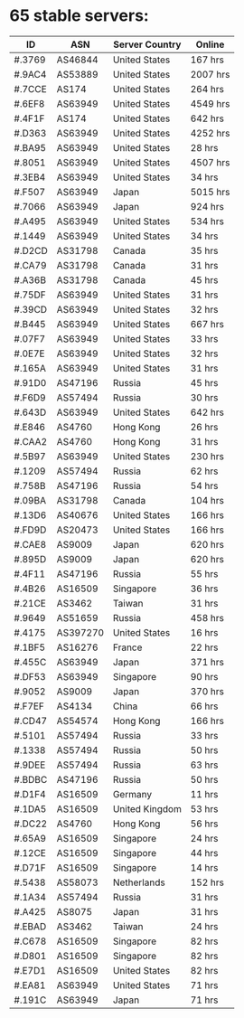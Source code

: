 # 65 stable servers:

| ID | ASN | Server Country | Online |
| ------ | ------ | ------ | ------ |
| #.3769 | AS46844 | United States | 167 hrs |
| #.9AC4 | AS53889 | United States | 2007 hrs |
| #.7CCE | AS174 | United States | 264 hrs |
| #.6EF8 | AS63949 | United States | 4549 hrs |
| #.4F1F | AS174 | United States | 642 hrs |
| #.D363 | AS63949 | United States | 4252 hrs |
| #.BA95 | AS63949 | United States | 28 hrs |
| #.8051 | AS63949 | United States | 4507 hrs |
| #.3EB4 | AS63949 | United States | 34 hrs |
| #.F507 | AS63949 | Japan | 5015 hrs |
| #.7066 | AS63949 | Japan | 924 hrs |
| #.A495 | AS63949 | United States | 534 hrs |
| #.1449 | AS63949 | United States | 34 hrs |
| #.D2CD | AS31798 | Canada | 35 hrs |
| #.CA79 | AS31798 | Canada | 31 hrs |
| #.A36B | AS31798 | Canada | 45 hrs |
| #.75DF | AS63949 | United States | 31 hrs |
| #.39CD | AS63949 | United States | 32 hrs |
| #.B445 | AS63949 | United States | 667 hrs |
| #.07F7 | AS63949 | United States | 33 hrs |
| #.0E7E | AS63949 | United States | 32 hrs |
| #.165A | AS63949 | United States | 31 hrs |
| #.91D0 | AS47196 | Russia | 45 hrs |
| #.F6D9 | AS57494 | Russia | 30 hrs |
| #.643D | AS63949 | United States | 642 hrs |
| #.E846 | AS4760 | Hong Kong | 26 hrs |
| #.CAA2 | AS4760 | Hong Kong | 31 hrs |
| #.5B97 | AS63949 | United States | 230 hrs |
| #.1209 | AS57494 | Russia | 62 hrs |
| #.758B | AS47196 | Russia | 54 hrs |
| #.09BA | AS31798 | Canada | 104 hrs |
| #.13D6 | AS40676 | United States | 166 hrs |
| #.FD9D | AS20473 | United States | 166 hrs |
| #.CAE8 | AS9009 | Japan | 620 hrs |
| #.895D | AS9009 | Japan | 620 hrs |
| #.4F11 | AS47196 | Russia | 55 hrs |
| #.4B26 | AS16509 | Singapore | 36 hrs |
| #.21CE | AS3462 | Taiwan | 31 hrs |
| #.9649 | AS51659 | Russia | 458 hrs |
| #.4175 | AS397270 | United States | 16 hrs |
| #.1BF5 | AS16276 | France | 22 hrs |
| #.455C | AS63949 | Japan | 371 hrs |
| #.DF53 | AS63949 | Singapore | 90 hrs |
| #.9052 | AS9009 | Japan | 370 hrs |
| #.F7EF | AS4134 | China | 66 hrs |
| #.CD47 | AS54574 | Hong Kong | 166 hrs |
| #.5101 | AS57494 | Russia | 33 hrs |
| #.1338 | AS57494 | Russia | 50 hrs |
| #.9DEE | AS57494 | Russia | 63 hrs |
| #.BDBC | AS47196 | Russia | 50 hrs |
| #.D1F4 | AS16509 | Germany | 11 hrs |
| #.1DA5 | AS16509 | United Kingdom | 53 hrs |
| #.DC22 | AS4760 | Hong Kong | 56 hrs |
| #.65A9 | AS16509 | Singapore | 24 hrs |
| #.12CE | AS16509 | Singapore | 44 hrs |
| #.D71F | AS16509 | Singapore | 14 hrs |
| #.5438 | AS58073 | Netherlands | 152 hrs |
| #.1A34 | AS57494 | Russia | 31 hrs |
| #.A425 | AS8075 | Japan | 31 hrs |
| #.EBAD | AS3462 | Taiwan | 24 hrs |
| #.C678 | AS16509 | Singapore | 82 hrs |
| #.D801 | AS16509 | Singapore | 82 hrs |
| #.E7D1 | AS16509 | United States | 82 hrs |
| #.EA81 | AS63949 | United States | 71 hrs |
| #.191C | AS63949 | Japan | 71 hrs |

